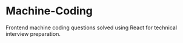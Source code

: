# Machine-Coding
Frontend machine coding questions solved using React for technical interview preparation.
